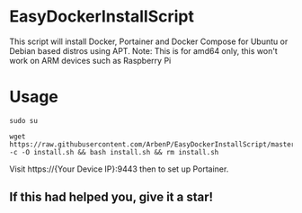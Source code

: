 # EasyDockerInstallScript
This script will install Docker, Portainer and Docker Compose for Ubuntu or Debian based distros using APT.
Note: This is for amd64 only, this won't work on ARM devices such as Raspberry Pi
# Usage

```
sudo su
```
```
wget https://raw.githubusercontent.com/ArbenP/EasyDockerInstallScript/master/install.sh -c -O install.sh && bash install.sh && rm install.sh
```

Visit https://{Your Device IP}:9443 then to set up Portainer. 
## If this had helped you, give it a star!
